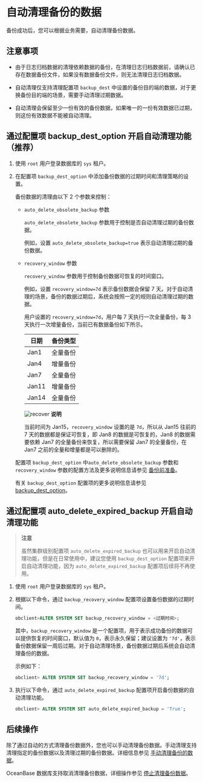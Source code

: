 自动清理备份的数据
==============================

备份成功后，您可以根据业务需要，自动清理备份数据。

注意事项
-------------------------

* 由于日志归档数据的清理依赖数据的备份，在清理日志归档数据前，请确认已存在数据备份文件，如果没有数据备份文件，则无法清理日志归档数据。

* 自动清理仅支持清理配置项 `backup_dest` 中设置的备份目的端的数据，对于更换备份目的端的场景，需要手动清理过期数据。

* 自动清理会保留至少一份有效的备份数据，如果唯一的一份有效数据已过期，则这份有效数据不能被自动清理。

通过配置项 backup_dest_option 开启自动清理功能（推荐）
----------------------------------------------------------

1. 使用 `root` 用户登录数据库的 `sys` 租户。

2. 在配置项 `backup_dest_option` 中添加备份数据的过期时间和清理策略的设置。

   备份数据的清理由以下 2 个参数来控制：
   * `auto_delete_obsolete_backup` 参数

     `auto_delete_obsolete_backup` 参数用于控制是否自动清理过期的备份数据。

     例如，设置 `auto_delete_obsolete_backup=true` 表示自动清理过期的备份数据。

   * `recovery_window` 参数

     `recovery_window` 参数用于控制备份数据可恢复的时间窗口。

     例如，设置 `recovery_window=7d` 表示备份数据会保留 7 天。对于自动清理的场景，备份的数据过期后，系统会按照一定的规则自动清理过期的数据。

     用户设置的 `recovery_window=7d`，用户每 7 天执行一次全量备份，每 3 天执行一次增量备份，当前已有数据备份如下所示。

     |  日期   | 备份类型 |
     |-------|------|
     | Jan1  | 全量备份 |
     | Jan4  | 增量备份 |
     | Jan7  | 全量备份 |
     | Jan11 | 增量备份 |
     | Jan14 | 全量备份 |

     ![recover](https://help-static-aliyun-doc.aliyuncs.com/assets/img/zh-CN/6391881461/p383274.png)
     **说明**

     当前时间为 Jan15，`recovery_window` 设置的是 `7d`，所以从 Jan15 往前的 7 天的数据都是保证可恢复，即 Jan8 的数据是可恢复的，Jan8 的数据需要依赖 Jan7 的全量备份来恢复，所以需要保留 Jan7 的全量备份，在 Jan7 之前的全量和增量都是可以删除的。

   配置项 `backup_dest_option` 中`auto_delete_obsolete_backup` 参数和 `recovery_window` 参数的配置方法及更多说明信息请参见 [备份前准备](../3.cluster-level-data-backup/1.preparations-before-backup.md)。

   有关 `backup_dest_option` 配置项的更多说明信息请参见 [backup_dest_option](../../../12.reference-guide/3.system-configuration-items/18.backup_dest_option.md)。

通过配置项 auto_delete_expired_backup 开启自动清理功能
--------------------------------------------------------------

> **注意**
>
> 虽然集群级别配置项 `auto_delete_expired_backup` 也可以用来开启自动清理功能，但是在日常使用中，建议您使用 `backup_dest_option` 配置项来开启自动清理功能，因为 `auto_delete_expired_backup` 配置项后续将不再使用。

1. 使用 `root` 用户登录数据库的 `sys` 租户。

2. 根据以下命令，通过 `backup_recovery_window` 配置项设置备份数据的过期时间。

   ```sql
   obclient>ALTER SYSTEM SET backup_recovery_window = <过期时间>;
   ```

   其中，`backup_recovery_window` 是一个配置项，用于表示成功备份的数据可以提供恢复的时间窗口，默认值为 `0`，表示永久保留；建议设置为 `'7d'`，表示备份数据保留一周后过期。对于自动清理场景，备份数据过期后系统会自动清理备份的数据。

   示例如下：

   ```sql
   obclient> ALTER SYSTEM SET backup_recovery_window = '7d';
   ```

3. 执行以下命令，通过 `auto_delete_expired_backup` 配置项开启备份数据的自动清理功能。

   ```sql
   obclient> ALTER SYSTEM SET auto_delete_expired_backup = 'True';
   ```

后续操作
-------------------------

除了通过自动的方式清理备份数据外，您也可以手动清理备份数据。手动清理支持清理指定的备份数据以及清理过期的备份数据。详细信息参见 [手动清理备份的数据](../3.cluster-level-data-backup/7.manually-clear-backup-data.md)。

OceanBase 数据库支持取消清理备份数据，详细操作参见 [停止清理备份数据](../3.cluster-level-data-backup/8.stop-clearing-backup-data.md)。
